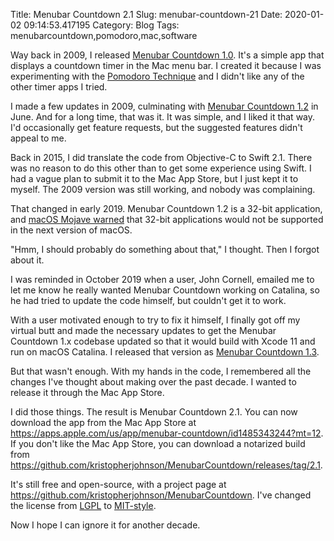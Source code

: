 Title: Menubar Countdown 2.1
Slug: menubar-countdown-21
Date: 2020-01-02 09:14:53.417195
Category: Blog
Tags: menubarcountdown,pomodoro,mac,software

Way back in 2009, I released [Menubar Countdown 1.0](/menubar-countdown-10-mac-os-x-released.html).  It's a simple app that displays a countdown timer in the Mac menu bar.  I created it because I was experimenting with the [Pomodoro Technique](https://en.wikipedia.org/wiki/Pomodoro_Technique) and I didn't like any of the other timer apps I tried.

I made a few updates in 2009, culminating with [Menubar Countdown 1.2](/menubar-countdown-12-released.html) in June.  And for a long time, that was it.  It was simple, and I liked it that way.  I'd occasionally get feature requests, but the suggested features didn't appeal to me.

Back in 2015, I did translate the code from Objective-C to Swift 2.1.  There was no reason to do this other than to get some experience using Swift.  I had a vague plan to submit it to the Mac App Store, but I just kept it to myself.  The 2009 version was still working, and nobody was complaining.

That changed in early 2019.  Menubar Countdown 1.2 is a 32-bit application, and [macOS Mojave warned](https://github.com/kristopherjohnson/MenubarCountdown/issues/2) that 32-bit applications would not be supported in the next version of macOS.

"Hmm, I should probably do something about that," I thought.  Then I forgot about it.

I was reminded in October 2019 when a user, John Cornell, emailed me to let me know he really wanted Menubar Countdown working on Catalina, so he had tried to update the code himself, but couldn't get it to work.

With a user motivated enough to try to fix it himself, I finally got off my virtual butt and made the necessary updates to get the Menubar Countdown 1.x codebase updated so that it would build with Xcode 11 and run on macOS Catalina.  I released that version as [Menubar Countdown 1.3](https://github.com/kristopherjohnson/MenubarCountdown/releases/tag/1.3).

But that wasn't enough.  With my hands in the code, I remembered all the changes I've thought about making over the past decade.  I wanted to release it through the Mac App Store.

I did those things.  The result is Menubar Countdown 2.1.  You can now download the app from the Mac App Store at <https://apps.apple.com/us/app/menubar-countdown/id1485343244?mt=12>.  If you don't like the Mac App Store, you can download a notarized build from <https://github.com/kristopherjohnson/MenubarCountdown/releases/tag/2.1>.

It's still free and open-source, with a project page at <https://github.com/kristopherjohnson/MenubarCountdown>.  I've changed the license from [LGPL](https://opensource.org/licenses/lgpl-license) to [MIT-style](https://opensource.org/licenses/MIT).

Now I hope I can ignore it for another decade.

